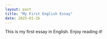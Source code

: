 ```yaml
---
layout: post
title: "My First English Essay"
date: 2025-01-26
---
```


This is my first essay in English. Enjoy reading it!